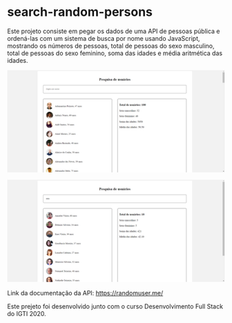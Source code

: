 # search-random-persons
Este projeto consiste em pegar os dados de uma API de pessoas pública e ordená-las com um sistema de busca por nome usando JavaScript, mostrando os números de pessoas, total de pessoas do sexo masculino, total de pessoas do sexo feminino, soma das idades e média aritmética das idades.

![search random persons](https://github.com/ItaloFalzoni/search-random-persons/blob/main/assets/random-persons-preview-1.PNG)

![search random persons](https://github.com/ItaloFalzoni/search-random-persons/blob/main/assets/random-persons-preview-2.PNG)

Link da documentação da API: https://randomuser.me/

Este prejeto foi desenvolvido junto com o curso Desenvolvimento Full Stack do IGTI 2020.
